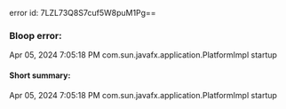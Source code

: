 error id: 7LZL73Q8S7cuf5W8puM1Pg==
### Bloop error:

Apr 05, 2024 7:05:18 PM com.sun.javafx.application.PlatformImpl startup
#### Short summary: 

Apr 05, 2024 7:05:18 PM com.sun.javafx.application.PlatformImpl startup